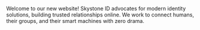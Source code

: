 Welcome to our new website! Skystone ID advocates for modern identity solutions, building trusted relationships online. We work to connect humans, their groups, and their smart machines with zero drama.